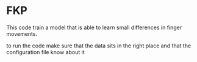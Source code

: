# FKP
This code train a model that is able to learn small differences in finger movements.

to run the code make sure that the data sits in the right place and that the configuration file know about it
